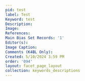 ```yaml
---
pid: test
label: Test
Keyword: test
Description: 
Image: 
References: 
Main Bias Set Records: '1'
Editor(s): 
Image Caption: 
Comments (K4BL Only): 
Created: 5/10/2024 3:59 PM
order: '094'
layout: facet_page_layout
collection: keywords_descriptions
---
```

